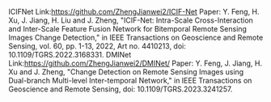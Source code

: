 ICIFNet Link:https://github.com/ZhengJianwei2/ICIF-Net Paper: Y. Feng, H. Xu, J. Jiang, H. Liu and J. Zheng, "ICIF-Net: Intra-Scale Cross-Interaction and Inter-Scale Feature Fusion Network for Bitemporal Remote Sensing Images Change Detection," in IEEE Transactions on Geoscience and Remote Sensing, vol. 60, pp. 1-13, 2022, Art no. 4410213, doi: 10.1109/TGRS.2022.3168331.
DMINet Link:https://github.com/ZhengJianwei2/DMINet/ Paper: Y. Feng, J. Jiang, H. Xu and J. Zheng, "Change Detection on Remote Sensing Images using Dual-branch Multi-level Inter-temporal Network," in IEEE Transactions on Geoscience and Remote Sensing, doi: 10.1109/TGRS.2023.3241257.
